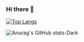 ### Hi there 👋


[![Top Langs](https://github-readme-stats.vercel.app/api/top-langs/?username=emiraleph&layout=donut-vertical&theme=dracula)]()


![Anurag's GitHub stats-Dark](https://github-readme-stats.vercel.app/api?username=emiraleph&show_icons=true&theme=dark#gh-dark-mode-only)

<!--
**emiraleph/emiraleph** is a ✨ _special_ ✨ repository because its `README.md` (this file) appears on your GitHub profile.

Here are some ideas to get you started:

- 🔭 I’m currently working on ...
- 🌱 I’m currently learning ...
- 👯 I’m looking to collaborate on ...
- 🤔 I’m looking for help with ...
- 💬 Ask me about ...
- 📫 How to reach me: ...
- 😄 Pronouns: ...
- ⚡ Fun fact: ...
-->
